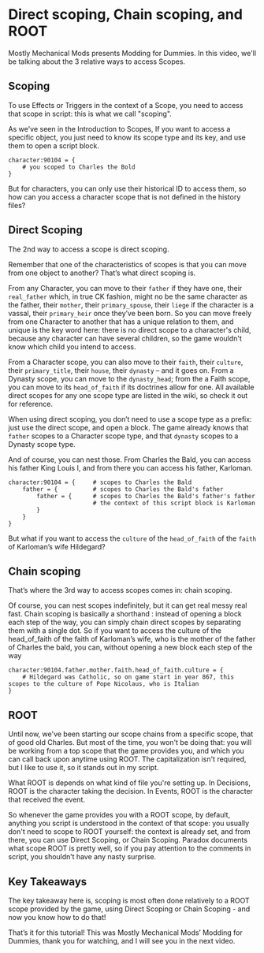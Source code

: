 ﻿# Direct scoping, Chain scoping, and ROOT

Mostly Mechanical Mods presents Modding for Dummies. In this video, we'll be talking about the 3 relative ways to access Scopes.

## Scoping

To use Effects or Triggers in the context of a Scope, you need to access that scope in script: this is what we call "scoping".

As we've seen in the Introduction to Scopes, If you want to access a specific object, you just need to know its scope type and its key, and use them to open a script block.
```
character:90104 = {
    # you scoped to Charles the Bold
}
```

But for characters, you can only use their historical ID to access them, so how can you access a character scope that is not defined in the history files?

## Direct Scoping

The 2nd way to access a scope is direct scoping.

Remember that one of the characteristics of scopes is that you can move from one object to another? That’s what direct scoping is.

From any Character, you can move to their `father` if they have one, their `real_father` which, in true CK fashion, might no be the same character as the father, their `mother`, their `primary_spouse`, their `liege` if the character is a vassal, their `primary_heir` once they’ve been born. So you can move freely from one Character to another that has a unique relation to them, and unique is the key word here: there is no direct scope to a character's child, because any character can have several children, so the game wouldn't know which child you intend to access.

From a Character scope, you can also move to their `faith`, their `culture`, their `primary_title`, their `house`, their `dynasty` – and it goes on. From a Dynasty scope, you can move to the `dynasty_head`; from the a Faith scope, you can move to its `head_of_faith` if its doctrines allow for one. All available direct scopes for any one scope type are listed in the wiki, so check it out for reference.

When using direct scoping, you don’t need to use a scope type as a prefix: just use the direct scope, and open a block. The game already knows that `father` scopes to a Character scope type, and that `dynasty` scopes to a Dynasty scope type.

And of course, you can nest those. From Charles the Bald, you can access his father King Louis I, and from there you can access his father, Karloman.
```
character:90104 = {     # scopes to Charles the Bald
    father = {          # scopes to Charles the Bald's father
        father = {      # scopes to Charles the Bald's father's father
                        # the context of this script block is Karloman
        }
    }
}
```

But what if you want to access the `culture` of the `head_of_faith` of the `faith` of Karloman’s wife Hildegard?

## Chain scoping

That’s where the 3rd way to access scopes comes in: chain scoping.

Of course, you can nest scopes indefinitely, but it can get real messy real fast. Chain scoping is basically a shorthand : instead of opening a block each step of the way, you can simply chain direct scopes by separating them with a single dot. So if you want to access the culture of the head_of_faith of the faith of Karloman’s wife, who is the mother of the father of Charles the bald, you can, without opening a new block each step of the way
```
character:90104.father.mother.faith.head_of_faith.culture = {
    # Hildegard was Catholic, so on game start in year 867, this scopes to the culture of Pope Nicolaus, who is Italian
}
```

## ROOT

Until now, we've been starting our scope chains from a specific scope, that of good old Charles. But most of the time, you won't be doing that: you will be working from a top scope that the game provides you, and which you can call back upon anytime using ROOT. The capitalization isn't required, but I like to use it, so it stands out in my script.

What ROOT is depends on what kind of file you're setting up. In Decisions, ROOT is the character taking the decision. In Events, ROOT is the character that received the event.

So whenever the game provides you with a ROOT scope, by default, anything you script is understood in the context of that scope: you usually don't need to scope to ROOT yourself: the context is already set, and from there, you can use Direct Scoping, or Chain Scoping. Paradox documents what scope ROOT is pretty well, so if you pay attention to the comments in script, you shouldn’t have any nasty surprise.

## Key Takeaways

The key takeaway here is, scoping is most often done relatively to a ROOT scope provided by the game, using Direct Scoping or Chain Scoping - and now you know how to do that!

That’s it for this tutorial! This was Mostly Mechanical Mods’ Modding for Dummies, thank you for watching, and I will see you in the next video.